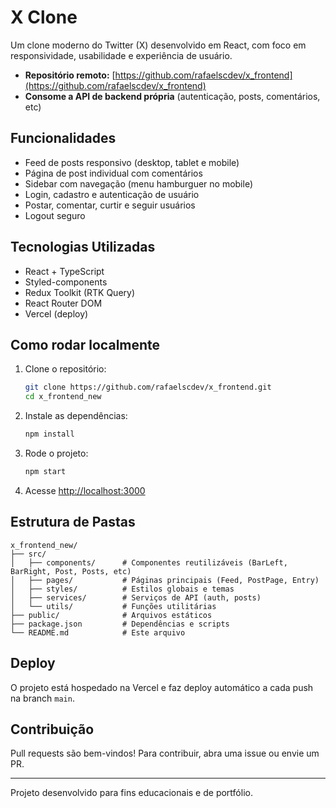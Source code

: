 # X Clone

Um clone moderno do Twitter (X) desenvolvido em React, com foco em responsividade, usabilidade e experiência de usuário.

- **Repositório remoto:** [https://github.com/rafaelscdev/x_frontend](https://github.com/rafaelscdev/x_frontend)
- **Consome a API de backend própria** (autenticação, posts, comentários, etc)

## Funcionalidades
- Feed de posts responsivo (desktop, tablet e mobile)
- Página de post individual com comentários
- Sidebar com navegação (menu hamburguer no mobile)
- Login, cadastro e autenticação de usuário
- Postar, comentar, curtir e seguir usuários
- Logout seguro

## Tecnologias Utilizadas
- React + TypeScript
- Styled-components
- Redux Toolkit (RTK Query)
- React Router DOM
- Vercel (deploy)

## Como rodar localmente
1. Clone o repositório:
   ```sh
   git clone https://github.com/rafaelscdev/x_frontend.git
   cd x_frontend_new
   ```
2. Instale as dependências:
   ```sh
   npm install
   ```
3. Rode o projeto:
   ```sh
   npm start
   ```
4. Acesse [http://localhost:3000](http://localhost:3000)

## Estrutura de Pastas
```
x_frontend_new/
├── src/
│   ├── components/      # Componentes reutilizáveis (BarLeft, BarRight, Post, Posts, etc)
│   ├── pages/           # Páginas principais (Feed, PostPage, Entry)
│   ├── styles/          # Estilos globais e temas
│   ├── services/        # Serviços de API (auth, posts)
│   └── utils/           # Funções utilitárias
├── public/              # Arquivos estáticos
├── package.json         # Dependências e scripts
└── README.md            # Este arquivo
```

## Deploy
O projeto está hospedado na Vercel e faz deploy automático a cada push na branch `main`.

## Contribuição
Pull requests são bem-vindos! Para contribuir, abra uma issue ou envie um PR.

---
Projeto desenvolvido para fins educacionais e de portfólio.
